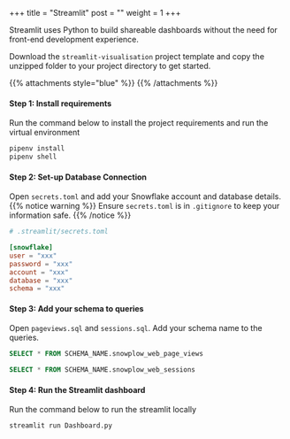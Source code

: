 +++
title = "Streamlit"
post = ""
weight = 1
+++

Streamlit uses Python to build shareable dashboards without the need for front-end development experience.

Download the `streamlit-visualisation` project template and copy the unzipped folder to your project directory to get started.

{{% attachments style="blue" %}}
{{% /attachments %}}


#### **Step 1:** Install requirements
Run the command below to install the project requirements and run the virtual environment

```bash
pipenv install
pipenv shell
```

#### **Step 2:** Set-up Database Connection
Open `secrets.toml` and add your Snowflake account and database details.
{{% notice warning %}}
Ensure `secrets.toml` is in `.gitignore` to keep your information safe.
{{% /notice %}}

```toml
# .streamlit/secrets.toml

[snowflake]
user = "xxx"
password = "xxx"
account = "xxx"
database = "xxx"
schema = "xxx"

```

#### **Step 3:** Add your schema to queries
Open `pageviews.sql` and `sessions.sql`. Add your schema name to the queries.

```sql
SELECT * FROM SCHEMA_NAME.snowplow_web_page_views

SELECT * FROM SCHEMA_NAME.snowplow_web_sessions
```

#### **Step 4:** Run the Streamlit dashboard
Run the command below to run the streamlit locally

```bash
streamlit run Dashboard.py
```
